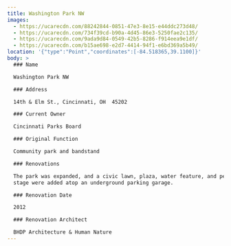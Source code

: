 ```yaml
---
title: Washington Park NW
images:
  - https://ucarecdn.com/88242844-0851-47e3-8e15-e44ddc273d48/
  - https://ucarecdn.com/734f39cd-b90a-4d45-86e3-5250fae2c135/
  - https://ucarecdn.com/9ada9d84-0549-42b5-8286-f914eea9e1df/
  - https://ucarecdn.com/b15ae698-e2d7-4414-94f1-e6bd369a5b49/
location: '{"type":"Point","coordinates":[-84.518365,39.1100]}'
body: >
  ### Name

  Washington Park NW

  ### Address

  14th & Elm St., Cincinnati, OH  45202

  ### Current Owner

  Cincinnati Parks Board

  ### Original Function

  Community park and bandstand

  ### Renovations

  The park was expanded, and a civic lawn, plaza, water feature, and performance
  stage were added atop an underground parking garage.

  ### Renovation Date

  2012

  ### Renovation Architect

  BHDP Architecture & Human Nature
---
```


